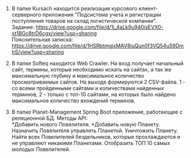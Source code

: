 1. В папке Kursach находится реализация курсового клиент-серверного приложения "Подсистема учета и регистрации поступления товаров на склад логистической компании".  
Задание: https://drive.google.com/file/d/1i_4aLk9u940isEVX0-xt1BGc8trD6cgx/view?usp=sharing  
Пояснительная записка: https://drive.google.com/file/d/1HSRbtmgjxMAV8iuQun0f3VQ54u59DmhS/view?usp=sharing  

2. В папке Softeq находится Web Crawler. На вход получает начальный сайт, термины, которые необходимо искать на сайтах, а так же максимальную глубину и максимальное количество просматриваемых сайтов. На выходе формируются 2 CSV-файла. 1 - со всеми пройденными сайтами и количествами найденных терминов, 2 - только с топ-10 сайтами, на которых было найдено максимальное количество вхождений терминов.  

3. В папке Planet-Management Spring Boot приложение, работающее с реляционной БД. Методы API:  
  *Добавить нового Повелителя.
  *Добавить новую Планету.
  Назначить Повелителя управлять Планетой.
  Уничтожить Планету.
  Найти всех Повелителей бездельников, которые прохлаждаются и не управляют никакими Планетами.
  Отобразить ТОП 10 самых молодых Повелителей.
